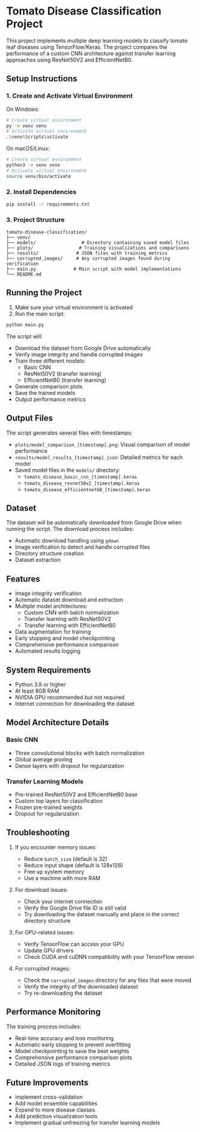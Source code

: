 # Tomato Disease Classification Project

This project implements multiple deep learning models to classify tomato leaf diseases using TensorFlow/Keras. The project compares the performance of a custom CNN architecture against transfer learning approaches using ResNet50V2 and EfficientNetB0.

## Setup Instructions

### 1. Create and Activate Virtual Environment

On Windows:
```bash
# Create virtual environment
py -m venv venv
# Activate virtual environment
.\venv\Scripts\activate
```

On macOS/Linux:
```bash
# Create virtual environment
python3 -m venv venv
# Activate virtual environment
source venv/bin/activate
```

### 2. Install Dependencies
```bash
pip install -r requirements.txt
```

### 3. Project Structure
```
tomato-disease-classification/
├── venv/
├── models/                 # Directory containing saved model files
├── plots/                 # Training visualizations and comparisons
├── results/              # JSON files with training metrics
├── corrupted_images/     # Any corrupted images found during verification
├── main.py              # Main script with model implementations
└── README.md
```

## Running the Project

1. Make sure your virtual environment is activated
2. Run the main script:
```bash
python main.py
```

The script will:
- Download the dataset from Google Drive automatically
- Verify image integrity and handle corrupted images
- Train three different models:
  - Basic CNN
  - ResNet50V2 (transfer learning)
  - EfficientNetB0 (transfer learning)
- Generate comparison plots
- Save the trained models
- Output performance metrics

## Output Files

The script generates several files with timestamps:

- `plots/model_comparison_[timestamp].png`: Visual comparison of model performance
- `results/model_results_[timestamp].json`: Detailed metrics for each model
- Saved model files in the `models/` directory:
  - `tomato_disease_basic_cnn_[timestamp].keras`
  - `tomato_disease_resnet50v2_[timestamp].keras`
  - `tomato_disease_efficientnetb0_[timestamp].keras`

## Dataset

The dataset will be automatically downloaded from Google Drive when running the script. The download process includes:
- Automatic download handling using `gdown`
- Image verification to detect and handle corrupted files
- Directory structure creation
- Dataset extraction

## Features

- Image integrity verification
- Automatic dataset download and extraction
- Multiple model architectures:
  - Custom CNN with batch normalization
  - Transfer learning with ResNet50V2
  - Transfer learning with EfficientNetB0
- Data augmentation for training
- Early stopping and model checkpointing
- Comprehensive performance comparison
- Automated results logging

## System Requirements

- Python 3.8 or higher
- At least 8GB RAM
- NVIDIA GPU recommended but not required
- Internet connection for downloading the dataset

## Model Architecture Details

### Basic CNN
- Three convolutional blocks with batch normalization
- Global average pooling
- Dense layers with dropout for regularization

### Transfer Learning Models
- Pre-trained ResNet50V2 and EfficientNetB0 base
- Custom top layers for classification
- Frozen pre-trained weights
- Dropout for regularization

## Troubleshooting

1. If you encounter memory issues:
   - Reduce `batch_size` (default is 32)
   - Reduce input shape (default is 128x128)
   - Free up system memory
   - Use a machine with more RAM

2. For download issues:
   - Check your internet connection
   - Verify the Google Drive file ID is still valid
   - Try downloading the dataset manually and place in the correct directory structure

3. For GPU-related issues:
   - Verify TensorFlow can access your GPU
   - Update GPU drivers
   - Check CUDA and cuDNN compatibility with your TensorFlow version

4. For corrupted images:
   - Check the `corrupted_images` directory for any files that were moved
   - Verify the integrity of the downloaded dataset
   - Try re-downloading the dataset

## Performance Monitoring

The training process includes:
- Real-time accuracy and loss monitoring
- Automatic early stopping to prevent overfitting
- Model checkpointing to save the best weights
- Comprehensive performance comparison plots
- Detailed JSON logs of training metrics

## Future Improvements

- Implement cross-validation
- Add model ensemble capabilities
- Expand to more disease classes
- Add prediction visualization tools
- Implement gradual unfreezing for transfer learning models
